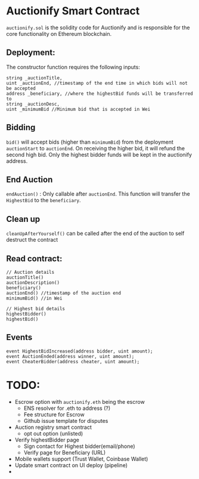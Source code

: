 # Auctionify Smart Contract

`auctionify.sol` is the solidity code for Auctionify and is responsible for the core functionality on Ethereum blockchain.


## Deployment:
The constructor function requires the following inputs:
```
string _auctionTitle,
uint _auctionEnd, //timestamp of the end time in which bids will not be accepted
address _beneficiary, //where the highestBid funds will be transferred to
string _auctionDesc,
uint _minimumBid //Minimum bid that is accepted in Wei
```

## Bidding
`bid()` will accept bids (higher than `minimumBid`) from the deployment `auctionStart` to `auctionEnd`.
On receiving the higher bid, it will refund the second high bid. Only the highest bidder funds will be kept in the auctionify address.


## End Auction
`endAuction()` : Only callable after `auctionEnd`. This function will transfer the `HighestBid` to the `beneficiary`.


## Clean up
`cleanUpAfterYourself()` can be called after the end of the auction to self destruct the contract


## Read contract:
```
// Auction details
auctionTitle()
auctionDescription()
beneficiary()
auctionEnd() //timestamp of the auction end
minimumBid() //in Wei

// Highest bid details
highestBidder()
highestBid()
```

## Events
```
event HighestBidIncreased(address bidder, uint amount);
event AuctionEnded(address winner, uint amount);
event CheaterBidder(address cheater, uint amount);
```


# TODO:
- Escrow option with `auctionify.eth` being the escrow
  - ENS resolver for .eth to address (?)
  - Fee structure for Escrow
  - Github issue template for disputes
- Auction registry smart contract
  - opt out option (unlisted)
- Verify highestBidder page
  - Sign contact for Highest bidder(email/phone)
  - Verify page for Beneficiary (URL)
- Mobile wallets support (Trust Wallet, Coinbase Wallet)
- Update smart contract on UI deploy (pipeline)
- 
